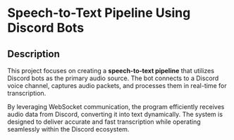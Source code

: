 # Speech-to-Text Pipeline Using Discord Bots

## Description

This project focuses on creating a **speech-to-text pipeline** that utilizes Discord bots as the primary audio source. The bot connects to a Discord voice channel, captures audio packets, and processes them in real-time for transcription.

By leveraging WebSocket communication, the program efficiently receives audio data from Discord, converting it into text dynamically. The system is designed to deliver accurate and fast transcription while operating seamlessly within the Discord ecosystem.
